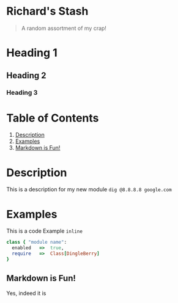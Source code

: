 # Richard's Stash

> A random assortment of my crap!

# Heading 1
## Heading 2
### Heading 3

# Table of Contents
  1. [Description](#description)
  2. [Examples](#examples)
  3. [Markdown is Fun!](##Markdown-is-Fun!)

# Description

  This is a description for my new module
    `dig @8.8.8.8 google.com`
    

# Examples
  This is a code Example `inline`
  
  ```ruby
  class { "module name":
    enabled   =>  true,
    require   =>  Class[DingleBerry]
  }
  ```
  
## Markdown is Fun!
  Yes, indeed it is


